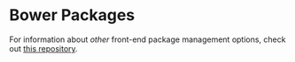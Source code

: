 # Bower Packages

For information about _other_ front-end package management options, check out [this repository][1].

  [1]: https://github.com/wilmoore/frontend-packagers

